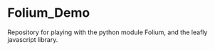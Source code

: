 # Folium_Demo
Repository for playing with the python module Folium, and the leafly javascript library. 
